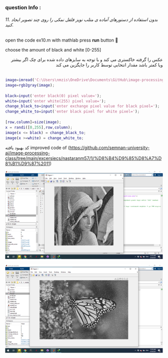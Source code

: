 
### question Info :

###### 11. بدون استفاده از دستورهای آماده ی متلب نویز فلفل نمکی را روی چند تصویر ایجاد کنید.

open the code ex10.m with mathlab press **run** button :rocket: 

choose the amount of black and white [0-255]

<div dir = "rtl">
عکس را گرفته خاکستری می کند و با توجه به سایزهای داده شده برای چک اگر بیشتر ویا کمتر باشد مقدار انتخابی توسط کاربر را جایگزین می کند
</div>

```matlab

image=imread('C:\Users\nmzis\OneDrive\Documents\GitHub\image-processing-class\benchmark\lena.png');  
image=rgb2gray(image);

black=input('enter black(0) pixel value=');
white=input('enter white(255) pixel value='); 
change_black_to=input('enter exchange pixel value for black pixel=');
change_white_to=input('enter black pixel for white pixel=');

[row,column]=size(image); 
x = randi([0,255],row,column);
image(x <= black) = change_black_to;  
image(x >=white) = change_white_to;
```

کد بهبود یافته 
improved code of (https://github.com/semnan-university-ai/image-processing-class/tree/main/excersiecs/nastaranm57/1/%D8%B4%D9%85%D8%A7%D8%B1%D9%87%2011)

![img](https://github.com/semnan-university-ai/image-processing-class/blob/main/excersiecs/mohammadhoseinazad/11/ex11.png)

![img](https://github.com/semnan-university-ai/image-processing-class/blob/main/excersiecs/mohammadhoseinazad/11/ex11-2.png)
